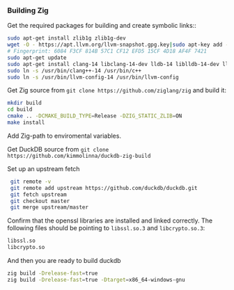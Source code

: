 ### Building Zig
Get the required packages for building and create symbolic links::
```bash
sudo apt-get install zlib1g zlib1g-dev
wget -O - https://apt.llvm.org/llvm-snapshot.gpg.key|sudo apt-key add -
# Fingerprint: 6084 F3CF 814B 57C1 CF12 EFD5 15CF 4D18 AF4F 7421
sudo apt-get update
sudo apt-get install clang-14 libclang-14-dev lldb-14 liblldb-14-dev lld-14 llvm-14 libllvm14 lld-14 liblld-14-dev cmake
sudo ln -s /usr/bin/clang++-14 /usr/bin/c++
sudo ln -s /usr/bin/llvm-config-14 /usr/bin/llvm-config
```

Get Zig source from `git clone https://github.com/ziglang/zig` and build it:

```bash
mkdir build
cd build
cmake .. -DCMAKE_BUILD_TYPE=Release -DZIG_STATIC_ZLIB=ON
make install
```
Add Zig-path to enviromental variables.

Get DuckDB source from `git clone https://github.com/kimmolinna/duckdb-zig-build`

Set up an upstream fetch
```bash
 git remote -v
 git remote add upstream https://github.com/duckdb/duckdb.git
 git fetch upstream
 git checkout master
 git merge upstream/master
```
Confirm that the openssl libraries are installed and linked correctly. The following files should be pointing to `libssl.so.3` and `libcrypto.so.3`:

```bash
libssl.so
libcrypto.so
```
And then you are ready to build duckdb
```bash
zig build -Drelease-fast=true
zig build -Drelease-fast=true -Dtarget=x86_64-windows-gnu
```
